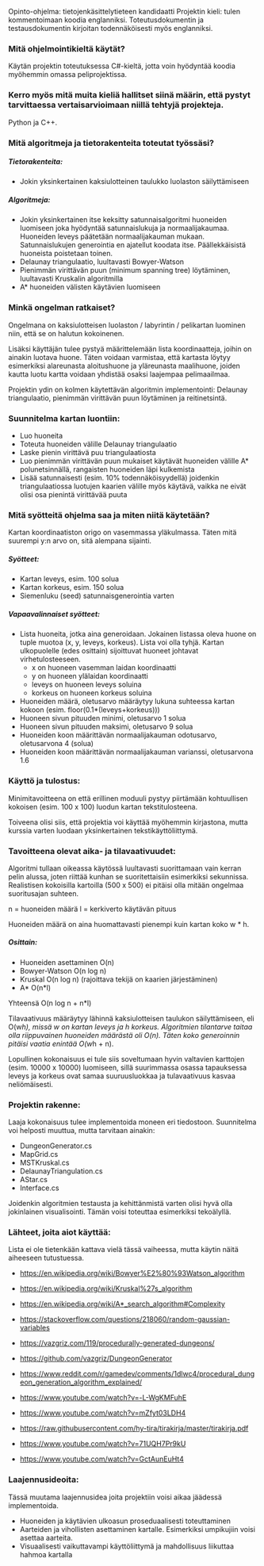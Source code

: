 Opinto-ohjelma: tietojenkäsittelytieteen kandidaatti
Projektin kieli: tulen kommentoimaan koodia englanniksi. Toteutusdokumentin ja testausdokumentin kirjoitan todennäköisesti myös englanniksi.

### Mitä ohjelmointikieltä käytät?

Käytän projektin toteutuksessa C#-kieltä, jotta voin hyödyntää koodia myöhemmin omassa peliprojektissa.

### Kerro myös mitä muita kieliä hallitset siinä määrin, että pystyt tarvittaessa vertaisarvioimaan niillä tehtyjä projekteja.

Python ja C++.

### Mitä algoritmeja ja tietorakenteita toteutat työssäsi?

##### Tietorakenteita:
- Jokin yksinkertainen kaksiulotteinen taulukko luolaston säilyttämiseen

##### Algoritmeja:
- Jokin yksinkertainen itse keksitty satunnaisalgoritmi huoneiden luomiseen joka hyödyntää satunnaislukuja ja normaalijakaumaa. Huoneiden leveys päätetään normaalijakauman mukaan. Satunnaislukujen generointia en ajatellut koodata itse. Päällekkäisistä huoneista poistetaan toinen.
- Delaunay triangulaatio, luultavasti Bowyer-Watson
- Pienimmän virittävän puun (minimum spanning tree) löytäminen, luultavasti Kruskalin algoritmilla
- A* huoneiden välisten käytävien luomiseen

### Minkä ongelman ratkaiset?

Ongelmana on kaksiulotteisen luolaston / labyrintin / pelikartan luominen niin, että se on halutun kokoinenen.

Lisäksi käyttäjän tulee pystyä määrittelemään lista koordinaatteja, joihin on ainakin luotava huone. Täten voidaan varmistaa, että kartasta löytyy esimerkiksi alareunasta aloitushuone ja yläreunasta maalihuone, joiden kautta luotu kartta voidaan yhdistää osaksi laajempaa pelimaailmaa.

Projektin ydin on kolmen käytettävän algoritmin implementointi: Delaunay triangulaatio, pienimmän virittävän puun löytäminen ja reitinetsintä.

### Suunnitelma kartan luontiin:
- Luo huoneita
- Toteuta huoneiden välille Delaunay triangulaatio
- Laske pienin virittävä puu triangulaatiosta
- Luo pienimmän virittävän puun mukaiset käytävät huoneiden välille A* polunetsinnällä, rangaisten huoneiden läpi kulkemista
- Lisää satunnaisesti (esim. 10% todennäköisyydellä) joidenkin triangulaatiossa luotujen kaarien välille myös käytävä, vaikka ne eivät olisi osa pienintä virittävää puuta


### Mitä syötteitä ohjelma saa ja miten niitä käytetään?

Kartan koordinaatiston origo on vasemmassa yläkulmassa. Täten mitä suurempi y:n arvo on, sitä alempana sijainti.
##### Syötteet:
- Kartan leveys, esim. 100 solua
- Kartan korkeus, esim. 150 solua
- Siemenluku (seed) satunnaisgenerointia varten

##### Vapaavalinnaiset syötteet:
- Lista huoneita, jotka aina generoidaan. Jokainen listassa oleva huone on tuple muotoa (x, y, leveys, korkeus). Lista voi olla tyhjä. Kartan ulkopuolelle (edes osittain) sijoittuvat huoneet johtavat virhetulosteeseen.
	- x on huoneen vasemman laidan koordinaatti
	- y on huoneen ylälaidan koordinaatti
	- leveys on huoneen leveys soluina
	- korkeus on huoneen korkeus soluina
- Huoneiden määrä, oletusarvo määräytyy lukuna suhteessa kartan kokoon (esim. floor(0.1*(leveys+korkeus)))
- Huoneen sivun pituuden minimi, oletusarvo 1 solua
- Huoneen sivun pituuden maksimi, oletusarvo 9 solua
- Huoneiden koon määrittävän normaalijakauman odotusarvo, oletusarvona 4 (solua)
- Huoneiden koon määrittävän normaalijakauman varianssi, oletusarvona 1.6


### Käyttö ja tulostus:

Minimitavoitteena on että erillinen moduuli pystyy piirtämään kohtuullisen kokoisen (esim. 100 x 100) luodun kartan tekstitulosteena.

Toiveena olisi siis, että projektia voi käyttää myöhemmin kirjastona, mutta kurssia varten luodaan yksinkertainen tekstikäyttöliittymä.

### Tavoitteena olevat aika- ja tilavaativuudet:

Algoritmi tullaan oikeassa käytössä luultavasti suorittamaan vain kerran pelin alussa, joten riittää kunhan se suoritettaisiin esimerkiksi sekunnissa. Realistisen kokoisilla kartoilla (500 x 500) ei pitäisi olla mitään ongelmaa suoritusajan suhteen.

n = huoneiden määrä
l = kerkiverto käytävän pituus

Huoneiden määrä on aina huomattavasti pienempi kuin kartan koko w * h.

##### Osittain:
- Huoneiden asettaminen O(n)
- Bowyer-Watson O(n log n)
- Kruskal O(n log n) (rajoittava tekijä on kaarien järjestäminen)
- A* O(n*l)

Yhteensä O(n log n + n*l)

Tilavaativuus määräytyy lähinnä kaksiulotteisen taulukon säilyttämiseen, eli O(w*h), missä w on kartan leveys ja h korkeus. Algoritmien tilantarve taitaa olla riippuvainen huoneiden määrästä oli O(n). Täten koko generoinnin pitäisi vaatia enintää O(w*h + n).

Lopullinen kokonaisuus ei tule siis soveltumaan hyvin valtavien karttojen (esim. 10000 x 10000) luomiseen, sillä suurimmassa osassa tapauksessa leveys ja korkeus ovat samaa suuruusluokkaa ja tulavaativuus kasvaa neliömäisesti.

### Projektin rakenne:

Laaja kokonaisuus tulee implementoida moneen eri tiedostoon. Suunnitelma voi helposti muuttua, mutta tarvitaan ainakin:
- DungeonGenerator.cs
- MapGrid.cs
- MSTKruskal.cs
- DelaunayTriangulation.cs
- AStar.cs
- Interface.cs

Joidenkin algoritmien testausta ja kehittänmistä varten olisi hyvä olla jokinlainen visualisointi. Tämän voisi toteuttaa esimerkiksi tekoälyllä.

### Lähteet, joita aiot käyttää:

Lista ei ole tietenkään kattava vielä tässä vaiheessa, mutta käytin näitä aiheeseen tutustuessa.

- https://en.wikipedia.org/wiki/Bowyer%E2%80%93Watson_algorithm
- https://en.wikipedia.org/wiki/Kruskal%27s_algorithm
- https://en.wikipedia.org/wiki/A*_search_algorithm#Complexity

- https://stackoverflow.com/questions/218060/random-gaussian-variables
- https://vazgriz.com/119/procedurally-generated-dungeons/
- https://github.com/vazgriz/DungeonGenerator
- https://www.reddit.com/r/gamedev/comments/1dlwc4/procedural_dungeon_generation_algorithm_explained/

- https://www.youtube.com/watch?v=-L-WgKMFuhE
- https://www.youtube.com/watch?v=mZfyt03LDH4

- https://raw.githubusercontent.com/hy-tira/tirakirja/master/tirakirja.pdf

- https://www.youtube.com/watch?v=71UQH7Pr9kU
- https://www.youtube.com/watch?v=GctAunEuHt4

### Laajennusideoita:

Tässä muutama laajennusidea joita projektiin voisi aikaa jäädessä implementoida.

- Huoneiden ja käytävien ulkoasun proseduaalisesti toteuttaminen
- Aarteiden ja vihollisten asettaminen kartalle. Esimerkiksi umpikujiin voisi asettaa aarteita.
- Visuaalisesti vaikuttavampi käyttöliittymä ja mahdollisuus liikuttaa hahmoa kartalla